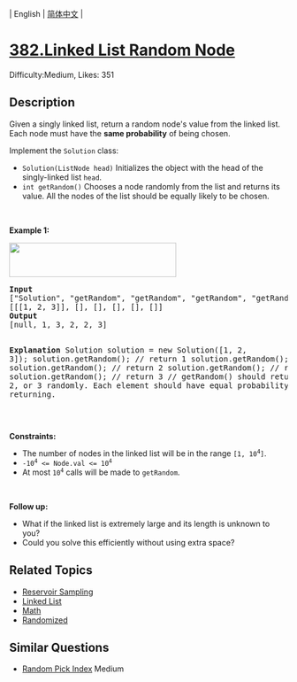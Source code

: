 
| English | [简体中文](problem_zh.md) |

# [382.Linked List Random Node](https://leetcode.com/problems/linked-list-random-node/)
Difficulty:Medium, Likes: 351

## Description

<p>Given a singly linked list, return a random node&#39;s value from the linked list. Each node must have the <strong>same probability</strong> of being chosen.</p>

<p>Implement the <code>Solution</code> class:</p>

<ul>
	<li><code>Solution(ListNode head)</code> Initializes the object with the head of the singly-linked list <code>head</code>.</li>
	<li><code>int getRandom()</code> Chooses a node randomly from the list and returns its value. All the nodes of the list should be equally likely to be chosen.</li>
</ul>

<p>&nbsp;</p>
<p><strong class="example">Example 1:</strong></p>
<img alt="" src="https://assets.leetcode.com/uploads/2021/03/16/getrand-linked-list.jpg" style="width: 302px; height: 62px;" />
<pre>
<strong>Input</strong>
[&quot;Solution&quot;, &quot;getRandom&quot;, &quot;getRandom&quot;, &quot;getRandom&quot;, &quot;getRandom&quot;, &quot;getRandom&quot;]
[[[1, 2, 3]], [], [], [], [], []]
<strong>Output</strong>
[null, 1, 3, 2, 2, 3]

<strong>Explanation</strong>
Solution solution = new Solution([1, 2, 3]);
solution.getRandom(); // return 1
solution.getRandom(); // return 3
solution.getRandom(); // return 2
solution.getRandom(); // return 2
solution.getRandom(); // return 3
// getRandom() should return either 1, 2, or 3 randomly. Each element should have equal probability of returning.
</pre>

<p>&nbsp;</p>
<p><strong>Constraints:</strong></p>

<ul>
	<li>The number of nodes in the linked list will be in the range <code>[1, 10<sup>4</sup>]</code>.</li>
	<li><code>-10<sup>4</sup> &lt;= Node.val &lt;= 10<sup>4</sup></code></li>
	<li>At most <code>10<sup>4</sup></code> calls will be made to <code>getRandom</code>.</li>
</ul>

<p>&nbsp;</p>
<p><strong>Follow up:</strong></p>

<ul>
	<li>What if the linked list is extremely large and its length is unknown to you?</li>
	<li>Could you solve this efficiently without using extra space?</li>
</ul>


## Related Topics

- [Reservoir Sampling](https://leetcode.com/tag/reservoir-sampling/)
- [Linked List](https://leetcode.com/tag/linked-list/)
- [Math](https://leetcode.com/tag/math/)
- [Randomized](https://leetcode.com/tag/randomized/)

## Similar Questions

- [Random Pick Index](../random-pick-index/README_EN.md) Medium 
